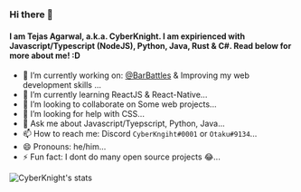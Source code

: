 ### Hi there 👋
#### I am Tejas Agarwal, a.k.a. CyberKnight. I am expirienced with Javascript/Typescript (NodeJS), Python, Java, Rust & C#. Read below for more about me! :D

- 🔭 I’m currently working on: [@BarBattles](https://top.gg/bot/709835308195250297) & Improving my web development skills ...
- 🌱 I’m currently learning ReactJS & React-Native...
- 👯 I’m looking to collaborate on Some web projects...
- 🤔 I’m looking for help with CSS...
- 💬 Ask me about Javascript/Tyepscript, Python, Java...
- 📫 How to reach me: Discord `CyberKngiht#0001` or `Otaku#9134`...
- 😄 Pronouns: he/him...
- ⚡ Fun fact: I dont do many open source projects 😂...

![CyberKnight's stats](https://github-readme-stats.vercel.app/api?username=CyberKnight007&show_icons=true&theme=radical)
